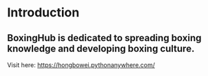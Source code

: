 # Introduction

## BoxingHub is dedicated to spreading boxing knowledge and developing boxing culture.

Visit here: https://hongbowei.pythonanywhere.com/
